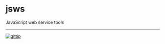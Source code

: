 jsws
====

JavaScript web service tools

---

[![gittip](http://img.shields.io/gittip/reklis.svg)](https://www.gittip.com/reklis/)
